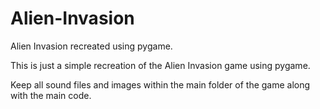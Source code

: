 # Alien-Invasion
Alien Invasion recreated using pygame.

This is just a simple recreation of the Alien Invasion game using pygame.

Keep all sound files and images within the main folder of the game along with the main code. 
